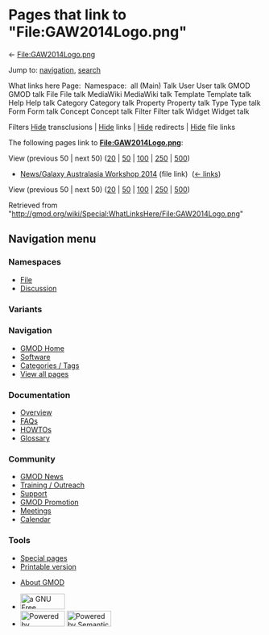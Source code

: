 <div id="mw-page-base" class="noprint">

</div>

<div id="mw-head-base" class="noprint">

</div>

<div id="content" class="mw-body" role="main">

<span id="top"></span>

<div id="mw-js-message" style="display:none;">

</div>



# <span dir="auto">Pages that link to "File:GAW2014Logo.png"</span>

<div id="bodyContent">

<div id="contentSub">

←
[File:GAW2014Logo.png](/wiki/File:GAW2014Logo.png "File:GAW2014Logo.png")

</div>

<div id="jump-to-nav" class="mw-jump">

Jump to: [navigation](#mw-navigation), [search](#p-search)

</div>

<div id="mw-content-text">

What links here Page:  Namespace:  all (Main) Talk User User talk GMOD
GMOD talk File File talk MediaWiki MediaWiki talk Template Template talk
Help Help talk Category Category talk Property Property talk Type Type
talk Form Form talk Concept Concept talk Filter Filter talk Widget
Widget talk

Filters
[Hide](/mediawiki/index.php?title=Special:WhatLinksHere/File:GAW2014Logo.png&hidetrans=1 "Special:WhatLinksHere/File:GAW2014Logo.png")
transclusions \|
[Hide](/mediawiki/index.php?title=Special:WhatLinksHere/File:GAW2014Logo.png&hidelinks=1 "Special:WhatLinksHere/File:GAW2014Logo.png")
links \|
[Hide](/mediawiki/index.php?title=Special:WhatLinksHere/File:GAW2014Logo.png&hideredirs=1 "Special:WhatLinksHere/File:GAW2014Logo.png")
redirects \|
[Hide](/mediawiki/index.php?title=Special:WhatLinksHere/File:GAW2014Logo.png&hideimages=1 "Special:WhatLinksHere/File:GAW2014Logo.png")
file links

The following pages link to
**[File:GAW2014Logo.png](/wiki/File:GAW2014Logo.png "File:GAW2014Logo.png")**:

View (previous 50 \| next 50)
([20](/mediawiki/index.php?title=Special:WhatLinksHere/File:GAW2014Logo.png&limit=20 "Special:WhatLinksHere/File:GAW2014Logo.png")
\|
[50](/mediawiki/index.php?title=Special:WhatLinksHere/File:GAW2014Logo.png&limit=50 "Special:WhatLinksHere/File:GAW2014Logo.png")
\|
[100](/mediawiki/index.php?title=Special:WhatLinksHere/File:GAW2014Logo.png&limit=100 "Special:WhatLinksHere/File:GAW2014Logo.png")
\|
[250](/mediawiki/index.php?title=Special:WhatLinksHere/File:GAW2014Logo.png&limit=250 "Special:WhatLinksHere/File:GAW2014Logo.png")
\|
[500](/mediawiki/index.php?title=Special:WhatLinksHere/File:GAW2014Logo.png&limit=500 "Special:WhatLinksHere/File:GAW2014Logo.png"))

- [News/Galaxy Australasia Workshop
  2014](/wiki/News/Galaxy_Australasia_Workshop_2014 "News/Galaxy Australasia Workshop 2014")
  (file link) ‎ <span class="mw-whatlinkshere-tools">([←
  links](/mediawiki/index.php?title=Special:WhatLinksHere&target=News%2FGalaxy+Australasia+Workshop+2014 "Special:WhatLinksHere"))</span>

View (previous 50 \| next 50)
([20](/mediawiki/index.php?title=Special:WhatLinksHere/File:GAW2014Logo.png&limit=20 "Special:WhatLinksHere/File:GAW2014Logo.png")
\|
[50](/mediawiki/index.php?title=Special:WhatLinksHere/File:GAW2014Logo.png&limit=50 "Special:WhatLinksHere/File:GAW2014Logo.png")
\|
[100](/mediawiki/index.php?title=Special:WhatLinksHere/File:GAW2014Logo.png&limit=100 "Special:WhatLinksHere/File:GAW2014Logo.png")
\|
[250](/mediawiki/index.php?title=Special:WhatLinksHere/File:GAW2014Logo.png&limit=250 "Special:WhatLinksHere/File:GAW2014Logo.png")
\|
[500](/mediawiki/index.php?title=Special:WhatLinksHere/File:GAW2014Logo.png&limit=500 "Special:WhatLinksHere/File:GAW2014Logo.png"))

</div>

<div class="printfooter">

Retrieved from
"<http://gmod.org/wiki/Special:WhatLinksHere/File:GAW2014Logo.png>"

</div>

<div id="catlinks" class="catlinks catlinks-allhidden">

</div>

<div class="visualClear">

</div>

</div>

</div>

<div id="mw-navigation">

## Navigation menu

<div id="mw-head">



<div id="left-navigation">

<div id="p-namespaces" class="vectorTabs" role="navigation"
aria-labelledby="p-namespaces-label">

### Namespaces

- <span id="ca-nstab-image"><a href="/wiki/File:GAW2014Logo.png" accesskey="c"
  title="View the file page [c]">File</a></span>
- <span id="ca-talk"><a
  href="/mediawiki/index.php?title=File_talk:GAW2014Logo.png&amp;action=edit&amp;redlink=1"
  accesskey="t"
  title="Discussion about the content page [t]">Discussion</a></span>

</div>

<div id="p-variants" class="vectorMenu emptyPortlet" role="navigation"
aria-labelledby="p-variants-label">

### 

### Variants[](#)

<div class="menu">

</div>

</div>

</div>

<div id="right-navigation">





</div>



</div>

</div>

</div>

<div id="mw-panel">

<div id="p-logo" role="banner">

<a href="/wiki/Main_Page"
style="background-image: url(http://gmod.org/images/GMOD-cogs.png);"
title="Visit the main page"></a>

</div>

<div id="p-Navigation" class="portal" role="navigation"
aria-labelledby="p-Navigation-label">

### Navigation

<div class="body">

- <span id="n-GMOD-Home">[GMOD Home](/wiki/Main_Page)</span>
- <span id="n-Software">[Software](/wiki/GMOD_Components)</span>
- <span id="n-Categories-.2F-Tags">[Categories /
  Tags](/wiki/Categories)</span>
- <span id="n-View-all-pages">[View all
  pages](/wiki/Special:AllPages)</span>

</div>

</div>

<div id="p-Documentation" class="portal" role="navigation"
aria-labelledby="p-Documentation-label">

### Documentation

<div class="body">

- <span id="n-Overview">[Overview](/wiki/Overview)</span>
- <span id="n-FAQs">[FAQs](/wiki/Category:FAQ)</span>
- <span id="n-HOWTOs">[HOWTOs](/wiki/Category:HOWTO)</span>
- <span id="n-Glossary">[Glossary](/wiki/Glossary)</span>

</div>

</div>

<div id="p-Community" class="portal" role="navigation"
aria-labelledby="p-Community-label">

### Community

<div class="body">

- <span id="n-GMOD-News">[GMOD News](/wiki/GMOD_News)</span>
- <span id="n-Training-.2F-Outreach">[Training /
  Outreach](/wiki/Training_and_Outreach)</span>
- <span id="n-Support">[Support](/wiki/Support)</span>
- <span id="n-GMOD-Promotion">[GMOD
  Promotion](/wiki/GMOD_Promotion)</span>
- <span id="n-Meetings">[Meetings](/wiki/Meetings)</span>
- <span id="n-Calendar">[Calendar](/wiki/Calendar)</span>

</div>

</div>

<div id="p-tb" class="portal" role="navigation"
aria-labelledby="p-tb-label">

### Tools

<div class="body">

- <span id="t-specialpages"><a href="/wiki/Special:SpecialPages" accesskey="q"
  title="A list of all special pages [q]">Special pages</a></span>
- <span id="t-print"><a
  href="/mediawiki/index.php?title=Special:WhatLinksHere/File:GAW2014Logo.png&amp;printable=yes"
  rel="alternate" accesskey="p"
  title="Printable version of this page [p]">Printable version</a></span>

</div>

</div>

</div>

</div>

<div id="footer" role="contentinfo">

- <span id="footer-places-about">[About
  GMOD](/wiki/GMOD:About "GMOD:About")</span>

<!-- -->

- <span id="footer-copyrightico">[<img src="http://www.gnu.org/graphics/gfdl-logo-small.png" width="88"
  height="31" alt="a GNU Free Documentation License" />](http://www.gnu.org/licenses/fdl-1.3.html)</span>
- <span id="footer-poweredbyico">[<img src="/mediawiki/skins/common/images/poweredby_mediawiki_88x31.png"
  width="88" height="31" alt="Powered by MediaWiki" />](//www.mediawiki.org/)
  [<img
  src="/mediawiki/extensions/SemanticMediaWiki/includes/../resources/images/smw_button.png"
  width="88" height="31" alt="Powered by Semantic MediaWiki" />](https://www.semantic-mediawiki.org/wiki/Semantic_MediaWiki)</span>

<div style="clear:both">

</div>

</div>
